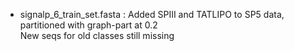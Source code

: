 - signalp_6_train_set.fasta :
Added SPIII and TATLIPO to SP5 data, partitioned with graph-part at 0.2  
New seqs for old classes still missing
